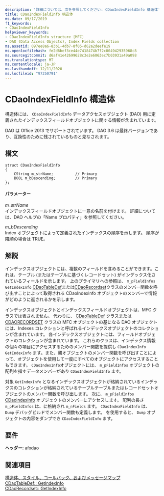 ```yaml
---
description: '詳細については、次を参照してください: CDaoIndexFieldInfo 構造体'
title: CDaoIndexFieldInfo 構造体
ms.date: 09/17/2019
f1_keywords:
- CDaoIndexFieldInfo
helpviewer_keywords:
- CDaoIndexFieldInfo structure [MFC]
- DAO (Data Access Objects), Index Fields collection
ms.assetid: 097ee8a6-83b1-4db7-8f05-d62a2deefe19
ms.openlocfilehash: fe2d6bef3ce44e7418474b7f2c004942935968c8
ms.sourcegitcommit: d6af41e42699628c3e2e6063ec7b03931a49a098
ms.translationtype: MT
ms.contentlocale: ja-JP
ms.lasthandoff: 12/11/2020
ms.locfileid: "97250791"
---
```

# <a name="cdaoindexfieldinfo-structure"></a>CDaoIndexFieldInfo 構造体

構造体には、 `CDaoIndexFieldInfo` データアクセスオブジェクト (DAO) 用に定義されたインデックスフィールドオブジェクトに関する情報が含まれています。

DAO は Office 2013 でサポートされています。 DAO 3.6 は最終バージョンであり、互換性のために残されているものと見なされます。

## <a name="syntax"></a>構文

```
struct CDaoIndexFieldInfo
{
    CString m_strName;          // Primary
    BOOL m_bDescending;         // Primary
};
```

#### <a name="parameters"></a>パラメーター

*m_strName*<br/>
インデックスフィールドオブジェクトに一意の名前を付けます。 詳細については、DAO ヘルプの「Name プロパティ」を参照してください。

*m_bDescending*<br/>
Index オブジェクトによって定義されたインデックスの順序を示します。 順序が降順の場合は TRUE。

## <a name="remarks"></a>解説

インデックスオブジェクトには、複数のフィールドを含めることができます。これは、テーブル (またはテーブルに基づくレコードセット) がインデックス化されているフィールドを示します。 上のプライマリへの参照は、 `m_pFieldInfos` [](../../mfc/reference/cdaoindexinfo-structure.md) `GetIndexInfo` [CDaoTableDef](../../mfc/reference/cdaotabledef-class.md#getindexinfo)または[CDaoRecordset](../../mfc/reference/cdaorecordset-class.md#getindexinfo)クラスのメンバー関数を呼び出すことによって取得される CDaoIndexInfo オブジェクトのメンバーで情報がどのように返されるかを示します。

インデックスオブジェクトとインデックスフィールドオブジェクトは、MFC クラスでは表されません。 代わりに、 [CDaoTableDef](../../mfc/reference/cdaotabledef-class.md) クラスまたは [CDAORECORDSET](../../mfc/reference/cdaorecordset-class.md) クラスの MFC オブジェクトの基になる DAO オブジェクトには、Indexes コレクションと呼ばれるインデックスオブジェクトのコレクションが含まれています。 各インデックスオブジェクトには、フィールドオブジェクトのコレクションが含まれています。 これらのクラスは、インデックス情報の個々の項目にアクセスするためのメンバー関数を提供し `CDaoIndexInfo` `GetIndexInfo` ます。また、親オブジェクトのメンバー関数を呼び出すことによって、オブジェクトを使用して一度にすべてのオブジェクトにアクセスすることもできます。 `CDaoIndexInfo`オブジェクトには、 `m_pFieldInfos` オブジェクトの配列を指すデータメンバーがあり `CDaoIndexFieldInfo` ます。

対象 `GetIndexInfo` となるインデックスオブジェクトが格納されているインデックスのコレクションが格納されているテーブルテーブルまたはレコードセットオブジェクトのメンバー関数を呼び出します。 次に、 `m_pFieldInfos` [CDaoIndexInfo](../../mfc/reference/cdaoindexinfo-structure.md) オブジェクトのメンバーにアクセスします。 配列の長さ `m_pFieldInfos` は、に格納され `m_nFields` ます。 `CDaoIndexFieldInfo` は、 `Dump` デバッグビルドでメンバー関数も定義します。 を使用すると、 `Dump` オブジェクトの内容をダンプでき `CDaoIndexFieldInfo` ます。

## <a name="requirements"></a>要件

**ヘッダー:** afxdao

## <a name="see-also"></a>関連項目

[構造体、スタイル、コールバック、およびメッセージマップ](../../mfc/reference/structures-styles-callbacks-and-message-maps.md)<br/>
[CDaoTableDef:: GetIndexInfo](../../mfc/reference/cdaotabledef-class.md#getindexinfo)<br/>
[CDaoRecordset:: GetIndexInfo](../../mfc/reference/cdaorecordset-class.md#getindexinfo)
